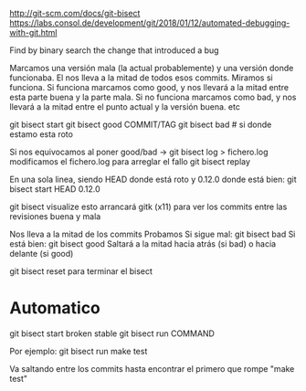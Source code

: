 http://git-scm.com/docs/git-bisect
https://labs.consol.de/development/git/2018/01/12/automated-debugging-with-git.html

Find by binary search the change that introduced a bug


Marcamos una versión mala (la actual probablemente) y una versión donde funcionaba.
El nos lleva a la mitad de todos esos commits.
Miramos si funciona.
Si funciona marcamos como good, y nos llevará a la mitad entre esta parte buena y la parte mala.
Si no funciona marcamos como bad, y nos llevará a la mitad entre el punto actual y la versión buena.
etc

git bisect start
git bisect good COMMIT/TAG
git bisect bad # si donde estamo esta roto

Si nos equivocamos al poner good/bad ->
git bisect log > fichero.log
modificamos el fichero.log para arreglar el fallo
git bisect replay

En una sola linea, siendo HEAD donde está roto y 0.12.0 donde está bien:
git bisect start HEAD 0.12.0

git bisect visualize
  esto arrancará gitk (x11) para ver los commits entre las revisiones buena y mala

Nos lleva a la mitad de los commits
Probamos
Si sigue mal: git bisect bad
Si está bien: git bisect good
Saltará a la mitad hacia atrás (si bad) o hacia delante (si good)

git bisect reset
  para terminar el bisect


# Automatico
git bisect start broken stable
git bisect run COMMAND

Por ejemplo:
git bisect run make test

Va saltando entre los commits hasta encontrar el primero que rompe "make test"
